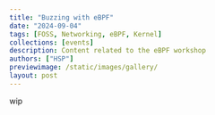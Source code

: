 ```yaml
---
title: "Buzzing with eBPF"
date: "2024-09-04"
tags: [FOSS, Networking, eBPF, Kernel]
collections: [events]
description: Content related to the eBPF workshop
authors: ["HSP"]
previewimage: /static/images/gallery/
layout: post
---
```


wip
